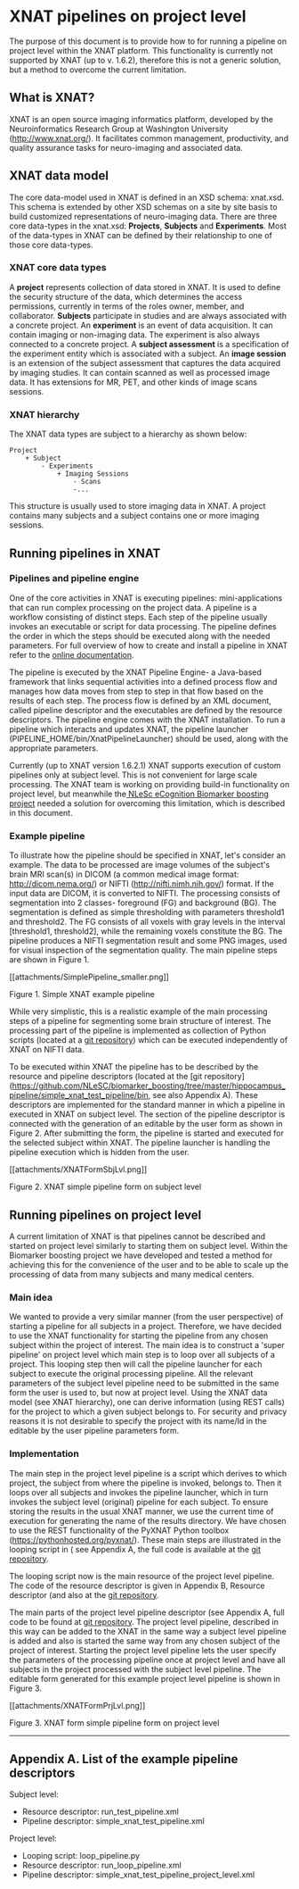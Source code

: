 # XNAT pipelines on project level

The purpose of this document is to provide how to for running a pipeline on project level within the XNAT platform. This functionality is currently not supported by XNAT (up to v. 1.6.2), therefore this is not a generic solution, but a method to overcome the current limitation.

## What is XNAT?
XNAT is an open source imaging informatics platform, developed by the Neuroinformatics Research Group at Washington University (http://www.xnat.org/). It facilitates common management, productivity, and quality assurance tasks for neuro-imaging and associated data.

## XNAT data model
The core data-model used in XNAT is defined in an XSD schema: xnat.xsd. This schema is extended by other XSD schemas on a site by site basis to build customized representations of neuro-imaging data. There are three core data-types in the xnat.xsd: **Projects**, **Subjects** and **Experiments**. Most of the data-types in XNAT can be defined by their relationship to one of those core data-types.
### XNAT core data types

A **project** represents collection of data stored in XNAT. It is used to define the security structure of the data, which determines the access permissions, currently in terms of the roles owner, member, and collaborator.
**Subjects** participate in studies and are always associated with a concrete project.
An **experiment** is an event of data acquisition. It can contain imaging or non-imaging data. The experiment is also always connected to a concrete project.
A **subject assessment** is a specification of the experiment entity which is associated with a subject.
An **image session** is an extension of the subject assessment that captures the data acquired by imaging studies. It can contain scanned as well as processed image data.  It has extensions for MR, PET, and other kinds of image scans sessions.

### XNAT hierarchy

The XNAT data types are subject to a hierarchy as shown below:

    Project
        + Subject
            - Experiments
                + Imaging Sessions
                    - Scans
                    -...

This structure is usually used to store imaging data in XNAT. A project contains many subjects and a subject contains one or more imaging sessions.

## Running pipelines in XNAT

### Pipelines and pipeline engine

One of the core activities in XNAT is executing pipelines: mini-applications that can run complex processing on the project data. A pipeline is a workflow consisting of distinct steps. Each step of the pipeline usually invokes an executable or script for data processing. The pipeline  defines the order in which the steps should be executed along with the needed parameters. For full overview of how to create and install a pipeline in XNAT refer to the [online documentation](https://wiki.xnat.org/display/XNAT16/Installing+Pipelines+in+XNAT).

The pipeline is executed by the XNAT Pipeline Engine- a Java-based framework that links sequential activities into a defined process flow and manages how data moves from step to step in that flow based on the results of each step. The process flow is defined by an XML document, called pipeline descriptor and the executables are defined by the resource descriptors. The pipeline engine comes with the XNAT installation. To run a pipeline which interacts and updates XNAT, the pipeline launcher (PIPELINE_HOME/bin/XnatPipelineLauncher) should be used, along with the appropriate parameters.

Currently (up to XNAT version 1.6.2.1) XNAT supports execution of custom pipelines only at subject level. This is not convenient for large scale processing. The XNAT team is working on providing build-in functionality on project level, but meanwhile the[ NLeSc eCognition Biomarker boosting project](http://www.esciencecenter.nl/projects/project-portfolio/cognition/) needed a solution for overcoming this limitation, which is described in this document.

### Example pipeline

To illustrate how the pipeline should be specified in XNAT, let's consider an example. The data to be processed are image volumes of the subject's brain MRI scan(s) in DICOM (a common medical image format: http://dicom.nema.org/) or NIFTI  (http://nifti.nimh.nih.gov/) format.  If the input data are DICOM, it is converted to NIFTI. The processing consists of segmentation into 2 classes- foreground (FG) and background (BG). The segmentation is defined as simple thresholding with parameters threshold1 and threshold2. The FG consists of all voxels with gray levels in the interval [threshold1, threshold2], while the remaining voxels constitute the BG. The pipeline produces a NIFTI segmentation result and some PNG images, used for visual inspection of the segmentation quality. The main pipeline steps are shown in Figure 1.

[[attachments/SimplePipeline_smaller.png]]

Figure 1. Simple XNAT example pipeline

While very simplistic, this is a realistic example of the main processing steps of a pipeline for segmenting some brain structure of interest. The processing part of the pipeline is implemented as  collection of Python scripts (located at a [git repository](https://github.com/NLeSC/biomarker_boosting/tree/master/hippocampus_pipeline/simple_xnat_test_pipeline/bin)) which can be executed independently of XNAT on NIFTI data.

To be executed within XNAT the pipeline has to be described by the resource and pipeline descriptors (located at the [git repository](https://github.com/NLeSC/biomarker_boosting/tree/master/hippocampus_pipeline/simple_xnat_test_pipeline/bin, see also Appendix A). These descriptors are implemented for the standard manner in which a pipeline in executed in XNAT on subject level. The **<documentation>** section of the pipeline descriptor is connected with the generation of an editable by the user form as shown in Figure 2. After submitting the form, the pipeline is started and executed for the selected subject within  XNAT. The pipeline launcher is handling the pipeline execution which is hidden from the user.

[[attachments/XNATFormSbjLvl.png]]

Figure 2. XNAT simple pipeline form on subject level

## Running pipelines on project level

A current limitation of XNAT is that pipelines cannot be described and started on project level similarly to starting them on subject level. Within the Biomarker boosting project we have developed and tested a method for achieving this for the convenience of the user and to be able to scale up the processing of data from many subjects and many medical centers.

### Main idea

We wanted to provide a very similar manner (from the user perspective) of starting a pipeline for all subjects in a project. Therefore, we have decided to use the XNAT functionality for starting the pipeline from any chosen subject within the project of interest. The main idea is to construct a 'super pipeline' on project level which main step is to loop over all subjects of a project. This looping step then will call the pipeline launcher for each subject to execute the original processing pipeline. All the relevant parameters of the subject level  pipeline need to be submitted in the same form the user is used to, but now at project level. Using the XNAT data model (see XNAT hierarchy), one can derive information (using REST calls) for the project to which a given subject belongs to. For security and privacy reasons it is not  desirable to specify the project with its name/Id in the editable by the user pipeline parameters form.

### Implementation

The main step in the project level pipeline is a script which derives to which project, the subject from where the pipeline is invoked, belongs to. Then it loops over all subjects and invokes the pipeline launcher, which in turn invokes the subject level (original) pipeline for each subject. To ensure storing the results in the usual XNAT manner, we use the current time of execution for generating the name of the results directory.  We have chosen to use the REST functionality of the PyXNAT Python toolbox (https://pythonhosted.org/pyxnat/). These main steps are illustrated in the looping script in ( see Appendix A, the full code is available at the [git repository](https://github.com/NLeSC/biomarker_boosting/tree/master/hippocampus_pipeline/simple_xnat_test_pipeline/bin).

The looping script now is the main resource of the project level pipeline. The code of the resource descriptor is given in Appendix B, Resource descriptor (and also at the [git repository](https://github.com/NLeSC/biomarker_boosting/tree/master/hippocampus_pipeline/simple_xnat_test_pipeline/bin).

The main parts of the project level pipeline descriptor (see Appendix A, full code to be found at [git repository](https://github.com/NLeSC/biomarker_boosting/tree/master/hippocampus_pipeline/simple_xnat_test_pipeline/bin).
The project level pipeline, described in this way can be added to the XNAT in the same way a subject level pipeline is added and also is started the same way from any chosen subject of the project of interest. Starting the project level pipeline lets the user specify the parameters of the processing pipeline once at project level and have all subjects in the project processed with the subject level pipeline. The editable form generated for this example project level pipeline is shown in Figure 3.

[[attachments/XNATFormPrjLvl.png]]

Figure 3. XNAT form simple pipeline form on project level


***

## Appendix A. List of the example pipeline descriptors

Subject level:
* Resource descriptor: run_test_pipeline.xml
* Pipeline descriptor: simple_xnat_test_pipeline.xml

Project level:
* Looping script: loop_pipeline.py
* Resource descriptor: run_loop_pipeline.xml
* Pipeline descriptor: simple_xnat_test_pipeline_project_level.xml
